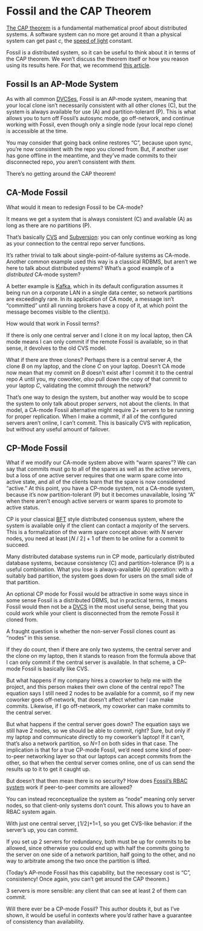 # Fossil and the CAP Theorem

[The CAP theorem][cap] is a fundamental mathematical proof about
distributed systems.  A software system can no more get around it than a
physical system can get past *c*, the [speed of light][sol] constant.

Fossil is a distributed system, so it can be useful to think about it in
terms of the CAP theorem. We won’t discuss the theorem itself or how you
reason using its results here. For that, we recommend [this article][tut].

[cap]: https://en.wikipedia.org/wiki/CAP_theorem
[sol]: https://en.wikipedia.org/wiki/Speed_of_light
[tut]: https://www.ibm.com/cloud/learn/cap-theorem


## Fossil Is an AP-Mode System

As with all common [DVCSes][dvcs], Fossil is an AP-mode system, meaning
that your local clone isn’t necessarily consistent with all other clones
(C), but the system is always available for use (A) and
partition-tolerant (P). This is what allows you to turn off Fossil’s
autosync mode, go off-network, and continue working with Fossil, even
though only a single node (your local repo clone) is accessible at the
time.

You may consider that going back online restores “C”, because upon sync,
you’re now consistent with the repo you cloned from. But, if another
user has gone offline in the meantime, and they’ve made commits to their
disconnected repo, *you* aren’t consistent with *them.*

There’s no getting around the CAP theorem!

[dvcs]: https://en.wikipedia.org/wiki/Distributed_version_control


## CA-Mode Fossil

What would it mean to redesign Fossil to be CA-mode?

It means we get a system that is always consistent (C) and available (A)
as long as there are no partitions (P).

That’s basically [CVS] and [Subversion][svn]: you can only continue
working as long as your connection to the central repo server functions.

It’s rather trivial to talk about single-point-of-failure systems as
CA-mode. Another common example used this way is a classical RDBMS, but
aren’t we here to talk about distributed systems? What’s a good example
of a *distributed* CA-mode system?

A better example is [Kafka], which in its default configuration assumes
it being run on a corporate LAN in a single data center, so network
partitions are exceedingly rare. In its application of CA mode, a
message isn’t “committed” until all running brokers have a copy of it,
at which point the message becomes visible to the client(s).

How would that work in Fossil terms?

If there is only one central server and I clone it on my local laptop,
then CA mode means I can only commit if the remote Fossil is available,
so in that sense, it devolves to the old CVS model.

What if there are three clones? Perhaps there is a central server *A*,
the clone *B* on my laptop, and the clone *C* on your laptop. Doesn’t CA
mode now mean that my commit on *B* doesn’t exist after I commit it to
the central repo *A* until you, my coworker, *also* pull down the copy
of that commit to your laptop *C*, validating the commit through the
network?

That’s one way to design the system, but another way would be to scope
the system to only talk about proper *servers*, not about the clients.
In that model, a CA-mode Fossil alternative might require 2+ servers to
be running for proper replication. When I make a commit, if all of the
configured servers aren’t online, I can’t commit. This is basically CVS
with replication, but without any useful amount of failover.

[CVS]:   https://en.wikipedia.org/wiki/Concurrent_Versions_System
[Kafka]: https://engineering.linkedin.com/kafka/intra-cluster-replication-apache-kafka
[svn]:   https://en.wikipedia.org/wiki/Apache_Subversion


## CP-Mode Fossil

What if we modify our CA-mode system above with “warm spares”?  We can
say that commits must go to all of the spares as well as the active
servers, but a loss of one active server requires that one warm spare
come into active state, and all of the clients learn that the spare is
now considered “active.” At this point, you have a CP-mode system, not a
CA-mode system, because it’s now partition-tolerant (P) but it becomes
unavailable, losing “A” when there aren’t enough active servers or warm
spares to promote to active status.

CP is your classical [BFT] style distributed consensus system, where the
system is available only if the client can contact a *majority* of the
servers. This is a formalization of the warm spare concept above: with
*N* server nodes, you need at least ⌊*N* / 2⌋ + 1 of them to be online
for a commit to succeed.

Many distributed database systems run in CP mode, particularly
distributed database systems, because consistency (C) and
partition-tolerance (P) is a useful combination. What you lose is
always-available (A) operation: with a suitably bad partition, the
system goes down for users on the small side of that partition.

An optional CP mode for Fossil would be attractive in some ways since in
some sense Fossil is a distributed DBMS, but in practical terms, it
means Fossil would then not be a [DVCS] in the most useful sense, being
that you could work while your client is disconnected from the remote
Fossil it cloned from.

A fraught question is whether the non-server Fossil clones count as
“nodes” in this sense.

If they do count, then if there are only two systems, the central server
and the clone on my laptop, then it stands to reason from the formula
above that I can only commit if the central server is available. In that
scheme, a CP-mode Fossil is basically like CVS.

But what happens if my company hires a coworker to help me with the
project, and this person makes their own clone of the central repo? The
equation says I still need 2 nodes to be available for a commit, so if
my new coworker goes off-network, that doesn’t affect whether I can make
commits. Likewise, if I go off-network, my coworker can make commits to
the central server.

But what happens if the central server goes down? The equation says we
still have 2 nodes, so we should be able to commit, right? Sure, but
only if my laptop and communicate directly to my coworker’s laptop! If
it can’t, that’s also a network partition, so *N=1* on both sides in
that case. The implication is that for a true CP-mode Fossil, we’d need
some kind of peer-to-peer networking layer so that our laptops can
accept commits from the other, so that when the central server comes
online, one of us can send the results up to it to get it caught up.

But doesn’t that then mean there is no security? How does [Fossil’s RBAC
system][caps] work if peer-to-peer commits are allowed?

You can instead reconceptualize the system as “node” meaning only server
nodes, so that client-only systems don’t count. This allows you to have
an RBAC system again.

With just one central server, ⌊1/2⌋+1=1, so you get CVS-like behavior:
if the server’s up, you can commit.

If you set up 2 servers for redundancy, both must be up for commits to
be allowed, since otherwise you could end up with half the commits going
to the server on one side of a network partition, half going to the
other, and no way to arbitrate among the two once the partition is
lifted.

(Today’s AP-mode Fossil has this capability, but the necessary cost is
“C”, consistency! Once again, you can’t get around the CAP theorem.)

3 servers is more sensible: any client that can see at least 2 of them
can commit.

Will there ever be a CP-mode Fossil? This author doubts it, but as I’ve
shown, it would be useful in contexts where you’d rather have a
guarantee of consistency than availability.

[BFT]:    https://en.wikipedia.org/wiki/Byzantine_fault
[caps]:   ./caps/
